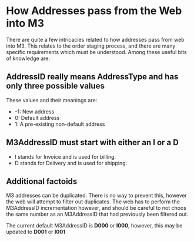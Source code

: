 # How Addresses pass from the Web into M3

There are quite a few intricacies related to how addresses pass from web into M3. This relates to the order staging process, and there are many specific requirements which must be understood. Among these useful bits of knowledge are:

## AddressID really means AddressType and has only three possible values

These values and their meanings are:

- -1: New address
- 0: Default address
- 1: A pre-existing non-default address

## M3AddressID must start with either an I or a D

- I stands for Invoice and is used for billing.
- D stands for Delivery and is used for shipping.

## Additional factoids

M3 addresses can be duplicated. There is no way to prevent this, however the web will attempt to filter out duplicates.
The web has to perform the M3AddressID incrementation however, and should be careful to not choos the same number as an M3AddressID that had previously been filtered out.

The current default M3AddressID is **D000** or **I000**, however, this may be updated to **D001** or **I001**
